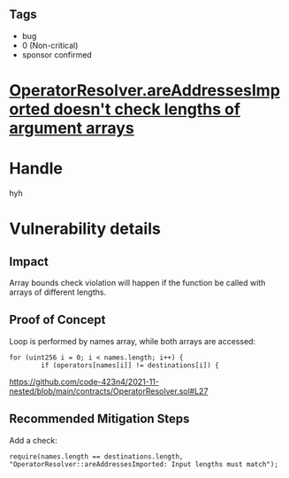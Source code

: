 ## Tags

- bug
- 0 (Non-critical)
- sponsor confirmed

# [OperatorResolver.areAddressesImported doesn't check lengths of argument arrays](https://github.com/code-423n4/2021-11-nested-findings/issues/210) 

# Handle

hyh


# Vulnerability details

## Impact

Array bounds check violation will happen if the function be called with arrays of different lengths.

## Proof of Concept

Loop is performed by names array, while both arrays are accessed:
```
for (uint256 i = 0; i < names.length; i++) {
		if (operators[names[i]] != destinations[i]) {
```
https://github.com/code-423n4/2021-11-nested/blob/main/contracts/OperatorResolver.sol#L27

## Recommended Mitigation Steps

Add a check:
```
require(names.length == destinations.length, "OperatorResolver::areAddressesImported: Input lengths must match");
```

